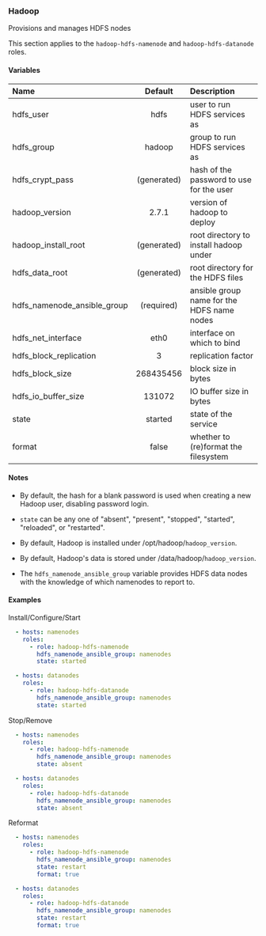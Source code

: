 
### Hadoop
Provisions and manages HDFS nodes

This section applies to the `hadoop-hdfs-namenode` and `hadoop-hdfs-datanode`
roles.

#### Variables

|Name                       |Default    |Description                                |
|:--------------------------|:---------:|:------------------------------------------|
|hdfs_user                  |hdfs       |user to run HDFS services as               |
|hdfs_group                 |hadoop     |group to run HDFS services as              |
|hdfs_crypt_pass            |(generated)|hash of the password to use for the user   |
|hadoop_version             |2.7.1      |version of hadoop to deploy                |
|hadoop_install_root        |(generated)|root directory to install hadoop under     |
|hdfs_data_root             |(generated)|root directory for the HDFS files          |
|hdfs_namenode_ansible_group|(required) |ansible group name for the HDFS name nodes |
|hdfs_net_interface         |eth0       |interface on which to bind                 |
|hdfs_block_replication     |3          |replication factor                         |
|hdfs_block_size            |268435456  |block size in bytes                        |
|hdfs_io_buffer_size        |131072     |IO buffer size in bytes                    |
|state                      |started    |state of the service                       |
|format                     |false      |whether to (re)format the filesystem       |

#### Notes

  - By default, the hash for a blank password is used when creating
    a new Hadoop user, disabling password login.

  - `state` can be any one of "absent", "present", "stopped", "started",
    "reloaded", or "restarted".

  - By default, Hadoop is installed under /opt/hadoop/`hadoop_version`.

  - By default, Hadoop's data is stored under /data/hadoop/`hadoop_version`.

  - The `hdfs_namenode_ansible_group` variable provides HDFS data nodes with the
    knowledge of which namenodes to report to.

#### Examples

Install/Configure/Start
```YAML
  - hosts: namenodes
    roles:
      - role: hadoop-hdfs-namenode
        hdfs_namenode_ansible_group: namenodes
        state: started

  - hosts: datanodes
    roles:
      - role: hadoop-hdfs-datanode
        hdfs_namenode_ansible_group: namenodes
        state: started
```

Stop/Remove
```YAML
  - hosts: namenodes
    roles:
      - role: hadoop-hdfs-namenode
        hdfs_namenode_ansible_group: namenodes
        state: absent

  - hosts: datanodes
    roles:
      - role: hadoop-hdfs-datanode
        hdfs_namenode_ansible_group: namenodes
        state: absent
```

Reformat
```YAML
  - hosts: namenodes
    roles:
      - role: hadoop-hdfs-namenode
        hdfs_namenode_ansible_group: namenodes
        state: restart
        format: true

  - hosts: datanodes
    roles:
      - role: hadoop-hdfs-datanode
        hdfs_namenode_ansible_group: namenodes
        state: restart
        format: true
```

